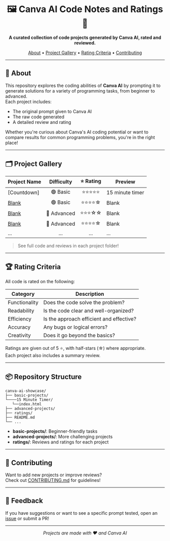 <h1 align="center">🖼️ Canva AI Code Notes and Ratings🚀</h1>

<p align="center">
  <b>A curated collection of code projects generated by Canva AI, rated and reviewed.</b>
</p>

<p align="center">
  <a href="#-about">About</a> • 
  <a href="#-project-gallery">Project Gallery</a> • 
  <a href="#-rating-criteria">Rating Criteria</a> • 
  <a href="#-contributing">Contributing</a>
</p>

---

## 🌟 About

This repository explores the coding abilities of **Canva AI** by prompting it to generate solutions for a variety of programming tasks, from beginner to advanced.  
Each project includes:

- The original prompt given to Canva AI
- The raw code generated
- A detailed review and rating

Whether you're curious about Canva's AI coding potential or want to compare results for common programming problems, you're in the right place!

---

## 🗂️ Project Gallery

| Project Name           | Difficulty | ⭐ Rating | Preview                            |
|------------------------|:----------:|:--------:|-------------------------------------|
| [Countdown]         | 🟢 Basic    | ⭐⭐⭐⭐⭐  | 15 minute timer                 |
| [Blank]() | 🟢 Basic    | ⭐⭐⭐⭐☆  |Blank     |
| [Blank]()     | 🔵 Advanced | ⭐⭐⭐☆☆  | Blank          |
| [Blank]()           | 🔵 Advanced | ⭐⭐⭐⭐☆  | Blank         |
| ...                    | ...        | ...      | ...                                 |

> See full code and reviews in each project folder!

---

## 🏆 Rating Criteria

All code is rated on the following:

| Category      | Description                                  |
|---------------|----------------------------------------------|
| Functionality | Does the code solve the problem?             |
| Readability   | Is the code clear and well-organized?        |
| Efficiency    | Is the approach efficient and effective?     |
| Accuracy      | Any bugs or logical errors?                  |
| Creativity    | Does it go beyond the basics?                |

Ratings are given out of 5 ⭐, with half-stars (☆) where appropriate.  
Each project also includes a summary review.

---

## 📦 Repository Structure

```
canva-ai-showcase/
├── basic-projects/
└────15 Minute Timer/
   └──index.html
├── advanced-projects/
├── ratings/
├── README.md
└── ...
```

- **basic-projects/**: Beginner-friendly tasks
- **advanced-projects/**: More challenging projects
- **ratings/**: Reviews and ratings for each project

---

## 🤝 Contributing

Want to add new projects or improve reviews?  
Check out [CONTRIBUTING.md](CONTRIBUTING.md) for guidelines!

---

## 📣 Feedback

If you have suggestions or want to see a specific prompt tested, open an [issue](https://github.com/your-repo/issues) or submit a PR!

---

<p align="center">
  <i>Projects are made with ❤️ and Canva AI</i>
</p>
